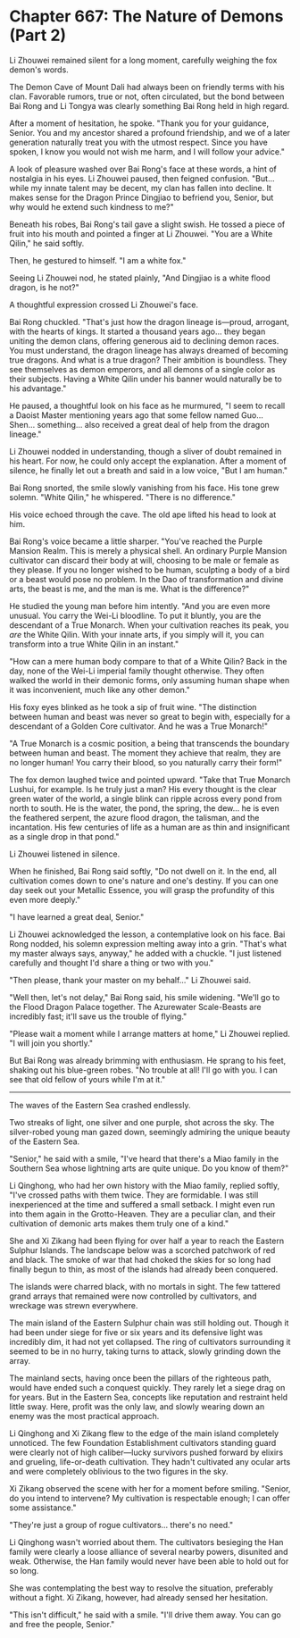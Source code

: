 # Chapter 667: The Nature of Demons (Part 2)

Li Zhouwei remained silent for a long moment, carefully weighing the fox demon's words.

The Demon Cave of Mount Dali had always been on friendly terms with his clan. Favorable rumors, true or not, often circulated, but the bond between Bai Rong and Li Tongya was clearly something Bai Rong held in high regard.

After a moment of hesitation, he spoke. "Thank you for your guidance, Senior. You and my ancestor shared a profound friendship, and we of a later generation naturally treat you with the utmost respect. Since you have spoken, I know you would not wish me harm, and I will follow your advice."

A look of pleasure washed over Bai Rong's face at these words, a hint of nostalgia in his eyes. Li Zhouwei paused, then feigned confusion. "But... while my innate talent may be decent, my clan has fallen into decline. It makes sense for the Dragon Prince Dingjiao to befriend you, Senior, but why would he extend such kindness to me?"

Beneath his robes, Bai Rong's tail gave a slight swish. He tossed a piece of fruit into his mouth and pointed a finger at Li Zhouwei. "You are a White Qilin," he said softly.

Then, he gestured to himself. "I am a white fox."

Seeing Li Zhouwei nod, he stated plainly, "And Dingjiao is a white flood dragon, is he not?"

A thoughtful expression crossed Li Zhouwei's face.

Bai Rong chuckled. "That's just how the dragon lineage is—proud, arrogant, with the hearts of kings. It started a thousand years ago... they began uniting the demon clans, offering generous aid to declining demon races. You must understand, the dragon lineage has always dreamed of becoming true dragons. And what is a true dragon? Their ambition is boundless. They see themselves as demon emperors, and all demons of a single color as their subjects. Having a White Qilin under his banner would naturally be to his advantage."

He paused, a thoughtful look on his face as he murmured, "I seem to recall a Daoist Master mentioning years ago that some fellow named Guo... Shen... something... also received a great deal of help from the dragon lineage."

Li Zhouwei nodded in understanding, though a sliver of doubt remained in his heart. For now, he could only accept the explanation. After a moment of silence, he finally let out a breath and said in a low voice, "But I am human."

Bai Rong snorted, the smile slowly vanishing from his face. His tone grew solemn. "White Qilin," he whispered. "There is no difference."

His voice echoed through the cave. The old ape lifted his head to look at him.

Bai Rong's voice became a little sharper. "You've reached the Purple Mansion Realm. This is merely a physical shell. An ordinary Purple Mansion cultivator can discard their body at will, choosing to be male or female as they please. If you no longer wished to be human, sculpting a body of a bird or a beast would pose no problem. In the Dao of transformation and divine arts, the beast is me, and the man is me. What is the difference?"

He studied the young man before him intently. "And you are even more unusual. You carry the Wei-Li bloodline. To put it bluntly, you are the descendant of a True Monarch. When your cultivation reaches its peak, you *are* the White Qilin. With your innate arts, if you simply will it, you can transform into a true White Qilin in an instant."

"How can a mere human body compare to that of a White Qilin? Back in the day, none of the Wei-Li imperial family thought otherwise. They often walked the world in their demonic forms, only assuming human shape when it was inconvenient, much like any other demon."

His foxy eyes blinked as he took a sip of fruit wine. "The distinction between human and beast was never so great to begin with, especially for a descendant of a Golden Core cultivator. And he was a True Monarch!"

"A True Monarch is a cosmic position, a being that transcends the boundary between human and beast. The moment they achieve that realm, they are no longer human! You carry their blood, so you naturally carry their form!"

The fox demon laughed twice and pointed upward. "Take that True Monarch Lushui, for example. Is he truly just a man? His every thought is the clear green water of the world, a single blink can ripple across every pond from north to south. He is the water, the pond, the spring, the dew... he is even the feathered serpent, the azure flood dragon, the talisman, and the incantation. His few centuries of life as a human are as thin and insignificant as a single drop in that pond."

Li Zhouwei listened in silence.

When he finished, Bai Rong said softly, "Do not dwell on it. In the end, all cultivation comes down to one's nature and one's destiny. If you can one day seek out your Metallic Essence, you will grasp the profundity of this even more deeply."

"I have learned a great deal, Senior."

Li Zhouwei acknowledged the lesson, a contemplative look on his face. Bai Rong nodded, his solemn expression melting away into a grin. "That's what my master always says, anyway," he added with a chuckle. "I just listened carefully and thought I'd share a thing or two with you."

"Then please, thank your master on my behalf..." Li Zhouwei said.

"Well then, let's not delay," Bai Rong said, his smile widening. "We'll go to the Flood Dragon Palace together. The Azurewater Scale-Beasts are incredibly fast; it'll save us the trouble of flying."

"Please wait a moment while I arrange matters at home," Li Zhouwei replied. "I will join you shortly."

But Bai Rong was already brimming with enthusiasm. He sprang to his feet, shaking out his blue-green robes. "No trouble at all! I'll go with you. I can see that old fellow of yours while I'm at it."

***

The waves of the Eastern Sea crashed endlessly.

Two streaks of light, one silver and one purple, shot across the sky. The silver-robed young man gazed down, seemingly admiring the unique beauty of the Eastern Sea.

"Senior," he said with a smile, "I've heard that there's a Miao family in the Southern Sea whose lightning arts are quite unique. Do you know of them?"

Li Qinghong, who had her own history with the Miao family, replied softly, "I've crossed paths with them twice. They are formidable. I was still inexperienced at the time and suffered a small setback. I might even run into them again in the Grotto-Heaven. They are a peculiar clan, and their cultivation of demonic arts makes them truly one of a kind."

She and Xi Zikang had been flying for over half a year to reach the Eastern Sulphur Islands. The landscape below was a scorched patchwork of red and black. The smoke of war that had choked the skies for so long had finally begun to thin, as most of the islands had already been conquered.

The islands were charred black, with no mortals in sight. The few tattered grand arrays that remained were now controlled by cultivators, and wreckage was strewn everywhere.

The main island of the Eastern Sulphur chain was still holding out. Though it had been under siege for five or six years and its defensive light was incredibly dim, it had not yet collapsed. The ring of cultivators surrounding it seemed to be in no hurry, taking turns to attack, slowly grinding down the array.

The mainland sects, having once been the pillars of the righteous path, would have ended such a conquest quickly. They rarely let a siege drag on for years. But in the Eastern Sea, concepts like reputation and restraint held little sway. Here, profit was the only law, and slowly wearing down an enemy was the most practical approach.

Li Qinghong and Xi Zikang flew to the edge of the main island completely unnoticed. The few Foundation Establishment cultivators standing guard were clearly not of high caliber—lucky survivors pushed forward by elixirs and grueling, life-or-death cultivation. They hadn't cultivated any ocular arts and were completely oblivious to the two figures in the sky.

Xi Zikang observed the scene with her for a moment before smiling. "Senior, do you intend to intervene? My cultivation is respectable enough; I can offer some assistance."

"They're just a group of rogue cultivators... there's no need."

Li Qinghong wasn't worried about them. The cultivators besieging the Han family were clearly a loose alliance of several nearby powers, disunited and weak. Otherwise, the Han family would never have been able to hold out for so long.

She was contemplating the best way to resolve the situation, preferably without a fight. Xi Zikang, however, had already sensed her hesitation.

"This isn't difficult," he said with a smile. "I'll drive them away. You can go and free the people, Senior."